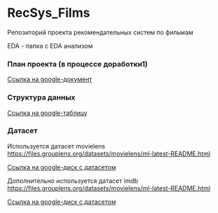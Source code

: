 # RecSys_Films
Репозиторий проекта рекомендательных систем по фильмам

EDA - папка с EDA анализом


### План проекта (в процессе доработки1)
[Ссылка на google-документ](https://docs.google.com/document/d/1ErzQ7lf4dIpijgG4vmwcGSvy3dYz9V8db09wqW16Frw/edit?usp=sharing)


### Структура данных
[Ссылка на google-таблицу](https://docs.google.com/spreadsheets/d/1feZpmxxlIWfJ4-VrLrBzTngBFMFNwXb2b1ocfvsFezI/edit?usp=sharing)

### Датасет
Используется датасет movielens https://files.grouplens.org/datasets/movielens/ml-latest-README.html

[Ссылка на google-диск с датасетом](https://drive.google.com/file/d/1cOOnSeXrYxYDrmAySUNxFiFlOMzczJD2/view?usp=sharing)

Дополнительно используется датасет imdb https://files.grouplens.org/datasets/movielens/ml-latest-README.html

[Ссылка на google-диск с датасетом](https://drive.google.com/file/d/1cOOnSeXrYxYDrmAySUNxFiFlOMzczJD2/view?usp=sharing)
